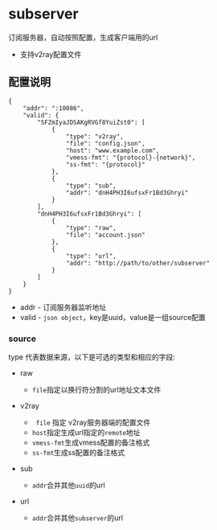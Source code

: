 # subserver
订阅服务器，自动按照配置，生成客户端用的url
- 支持v2ray配置文件

## 配置说明
```
{
    "addr": ":10086",
    "valid": {
        "SFZmIyaJDSAKgRVGf8YuiZst0": [
            {
                "type": "v2ray",
                "file": "config.json",
                "host": "www.example.com",
                "vmess-fmt": "{protocol}-{network}",
                "ss-fmt": "{protocol}"
            },
            {
                "type": "sub",
                "addr": "dnH4PH3I6ufsxFr1Bd3Ghryi"
            }
        ],
        "dnH4PH3I6ufsxFr1Bd3Ghryi": [
            {
                "type": "raw",
                "file": "account.json"
            },
            {
                "type": "url",
                "addr": "http://path/to/other/subserver"
            }
        ]
    }
}
```
- addr - 订阅服务器监听地址
- valid - `json object`，key是uuid，value是一组source配置

###  source
type 代表数据来源，以下是可选的类型和相应的字段:

- raw
  - `file`指定以换行符分割的url地址文本文件

- v2ray 
  - ` file` 指定 v2ray服务器端的配置文件
  - `host`指定生成url指定的`remote`地址
  - `vmess-fmt`生成vmess配置的备注格式
  - `ss-fmt`生成ss配置的备注格式

- sub
    - `addr`合并其他`uuid`的url

- url
    - `addr`合并其他`subserver`的url
 


